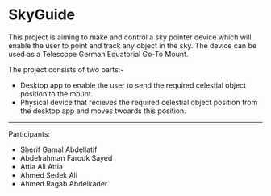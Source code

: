 # SkyGuide

This project is aiming to make and control a sky pointer device which will enable the user to point and track any object in the sky.
The device can be used as a Telescope German Equatorial Go-To Mount.

The project consists of two parts:-
  - Desktop app to enable the user to send the required celestial object position to the mount.
  - Physical device that recieves the required celestial object position from the desktop app and moves twoards this position.

-----------------------------------------------------------------------------------------------------------------------------------------

Participants:
  - Sherif Gamal Abdellatif
  - Abdelrahman Farouk Sayed
  - Attia Ali Attia
  - Ahmed Sedek Ali
  - Ahmed Ragab Abdelkader
